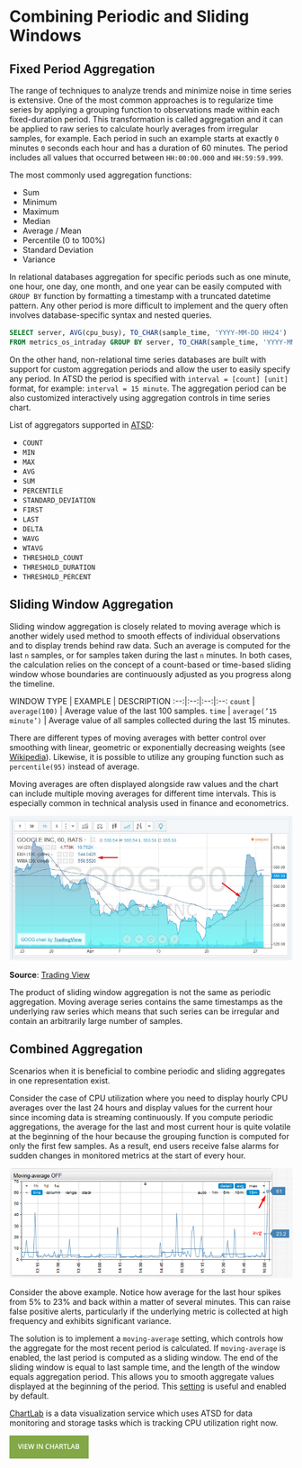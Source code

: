 # Combining Periodic and Sliding Windows

## Fixed Period Aggregation

The range of techniques to analyze trends and minimize noise in time series is extensive. One of the most common approaches is to regularize time series by applying a grouping function to observations made within each fixed-duration period. This transformation is called aggregation and it can be applied to raw series to calculate hourly averages from irregular samples, for example. Each period in such an example starts at exactly `0` minutes `0` seconds each hour and has a duration of 60 minutes. The period includes all values that occurred between `HH:00:00.000` and `HH:59:59.999`.

The most commonly used aggregation functions:

* Sum
* Minimum
* Maximum
* Median
* Average / Mean
* Percentile (0 to 100%)
* Standard Deviation
* Variance

In relational databases aggregation for specific periods such as one minute, one hour, one day, one month, and one year can be easily computed with `GROUP BY` function by formatting a timestamp with a truncated datetime pattern. Any other period is more difficult to implement and the query often involves database-specific syntax and nested queries.

```sql
SELECT server, AVG(cpu_busy), TO_CHAR(sample_time, 'YYYY-MM-DD HH24')
FROM metrics_os_intraday GROUP BY server, TO_CHAR(sample_time, 'YYYY-MM-DD HH24')
```

On the other hand, non-relational time series databases are built with support for custom aggregation periods and allow the user to easily specify any period. In ATSD the period is specified with `interval = [count] [unit]` format, for example: `interval = 15 minute`. The aggregation period can be also customized interactively using aggregation controls in time series chart.

List of aggregators supported in [ATSD](https://axibase.com/docs/atsd/api/data/aggregation.html):

* `COUNT`
* `MIN`
* `MAX`
* `AVG`
* `SUM`
* `PERCENTILE`
* `STANDARD_DEVIATION`
* `FIRST`
* `LAST`
* `DELTA`
* `WAVG`
* `WTAVG`
* `THRESHOLD_COUNT`
* `THRESHOLD_DURATION`
* `THRESHOLD_PERCENT`

## Sliding Window Aggregation

Sliding window aggregation is closely related to moving average which is another widely used method to smooth effects of individual observations and to display trends behind raw data. Such an average is computed for the last `n` samples, or for samples taken during the last `n` minutes.
In both cases, the calculation relies on the concept of a count-based or time-based sliding window whose boundaries are continuously adjusted as you progress along the timeline.

WINDOW TYPE | EXAMPLE | DESCRIPTION
:--:|:--:|:--:|:--:
`count` | `average(100)` | Average value of the last 100 samples.
`time` | `average(’15 minute’)` | Average value of all samples collected during the last 15 minutes.

There are different types of moving averages with better control over smoothing with linear, geometric or exponentially decreasing weights (see [Wikipedia](https://en.wikipedia.org/wiki/Moving_average)). Likewise, it is possible to utilize any grouping function such as `percentile(95)` instead of average.

Moving averages are often displayed alongside raw values and the chart can include multiple moving averages for different time intervals. This is especially common in technical analysis used in finance and econometrics.

![](./images/trading-view.png)

**Source**: [Trading View](https://www.tradingview.com/stock-charts/)

The product of sliding window aggregation is not the same as periodic aggregation. Moving average series contains the same timestamps as the underlying raw series which means that such series can be irregular and contain an arbitrarily large number of samples.

## Combined Aggregation

Scenarios when it is beneficial to combine periodic and sliding aggregates in one representation exist.
<!-- markdownlint-disable MD101 -->
Consider the case of CPU utilization where you need to display hourly CPU averages over the last 24 hours and display values for the current hour since incoming data is streaming continuously. If you compute periodic aggregations, the average for the last and most current hour is quite volatile at the beginning of the hour because the grouping function is computed for only the first few samples. As a result, end users receive false alarms for sudden changes in monitored metrics at the start of every hour.

![](./images/chartlab.png)

Consider the above example. Notice how average for the last hour spikes from 5% to 23% and back within a matter of several minutes. This can raise false positive alerts, particularly if the underlying metric is collected at high frequency and exhibits significant variance.

The solution is to implement a `moving-average` setting, which controls how the aggregate for the most recent period is calculated. If `moving-average` is enabled, the last period is computed as a sliding window. The end of the sliding window is equal to last sample time, and the length of the window equals aggregation period. This allows you to smooth aggregate values displayed at the beginning of the period. This [setting](https://axibase.com/products/axibase-time-series-database/visualization/widgets/time-chart/#settings) is useful and enabled by default.

[ChartLab](../shared/chartlab.md) is a data visualization service which uses ATSD for data monitoring and storage tasks which is tracking CPU utilization right now.

[![](./images/button.png)](https://apps.axibase.com/chartlab/7edd79fe/5/)